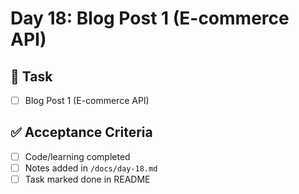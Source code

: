 # Day 18: Blog Post 1 (E-commerce API)

## 🎯 Task
- [ ] Blog Post 1 (E-commerce API)

## ✅ Acceptance Criteria
- [ ] Code/learning completed
- [ ] Notes added in `/docs/day-18.md`
- [ ] Task marked done in README
